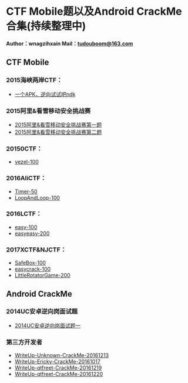 # CTF Mobile题以及Android CrackMe合集(持续整理中)

**Author：wnagzihxain
Mail：tudouboom@163.com**

## CTF Mobile
### 2015海峡两岸CTF：
- [一个APK，逆向试试吧ndk](http://www.wangzhixian.org/AndroidCrackMe/2015%E6%B5%B7%E5%B3%A1%E4%B8%A4%E5%B2%B8CTF-%E4%B8%80%E4%B8%AAAPK%EF%BC%8C%E9%80%86%E5%90%91%E8%AF%95%E8%AF%95%E5%90%A7/article.html)

### 2015阿里&看雪移动安全挑战赛
- [2015阿里&看雪移动安全挑战赛第一题](http://www.wangzhixian.org/AndroidCrackMe/WriteUp-AliChallenge2015-1/article.html)
- [2015阿里&看雪移动安全挑战赛第二题](http://www.wangzhixian.org/AndroidCrackMe/WriteUp-AliChallenge2015-2/article.html)

### 20150CTF：
- [vezel-100](http://www.wangzhixian.org/AndroidCrackMe/20150CTF-vezel-100/article.html)

### 2016AliCTF：
- [Timer-50](http://www.wangzhixian.org/AndroidCrackMe/2016AliCTF-Timer-android-50/article.html)
- [LoopAndLoop-100](http://www.wangzhixian.org/AndroidCrackMe/2016AliCTF-LoopAndLoop-android-100/article.html)

### 2016LCTF：
- [easy-100](http://www.wangzhixian.org/AndroidCrackMe/2016LCTF-easy-100/article.html)
- [easyeasy-200](http://www.wangzhixian.org/AndroidCrackMe/2016LCTF-easyeasy-200/article.html)

### 2017XCTF&NJCTF：
- [SafeBox-100](http://www.wangzhixian.org/AndroidCrackMe/2017XCTF&NJCTF-SafeBox-100/article.html)
- [easycrack-100](http://www.wangzhixian.org/AndroidCrackMe/2017XCTF&NJCTF-easycrack-100/article.html)
- [LittleRotatorGame-200](http://www.wangzhixian.org/AndroidCrackMe/2017XCTF&NJCTF-LittleRotatorGame-200/article.html)

## Android CrackMe
### 2014UC安卓逆向岗面试题
- [2014UC安卓逆向岗面试题一](http://www.wangzhixian.org/AndroidCrackMe/2014UC%E5%AE%89%E5%8D%93%E9%80%86%E5%90%91%E5%B2%97%E9%9D%A2%E8%AF%95%E9%A2%98%E4%B8%80/article.html)

### 第三方开发者
- [WriteUp-Unknown-CrackMe-20161213](http://www.wangzhixian.org/AndroidCrackMe/WriteUp-Unknown-CrackMe-20160819/article.html)
- [WriteUp-Ericky-CrackMe-20161017](http://www.wangzhixian.org/AndroidCrackMe/WriteUp-Ericky-CrackMe-20161017/article.html)
- [WriteUp-qtfreet-CrackMe-20161219](http://www.wangzhixian.org/AndroidCrackMe/WriteUp-qtfreet-CrackMe-20161219/article.html)
- [WriteUp-qtfreet-CrackMe-20161220](http://www.wangzhixian.org/AndroidCrackMe/WriteUp-qtfreet-CrackMe-20161220/article.html)










